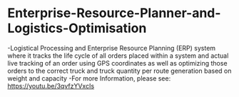 # Enterprise-Resource-Planner-and-Logistics-Optimisation
-Logistical Processing and Enterprise Resource Planning (ERP) system where it tracks the life cycle of all orders placed within a system and actual live tracking of an order using GPS coordinates as well as optimizing those orders to the correct truck and truck quantity per route generation based on weight and capacity
-For more Information, please see: https://youtu.be/3qvfzYVxcIs
